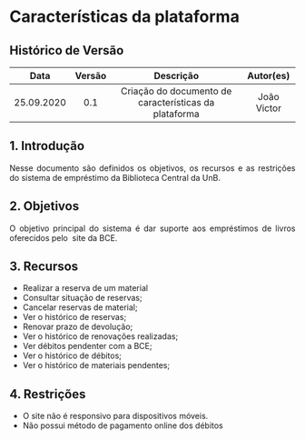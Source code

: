 # Características da plataforma

## Histórico de Versão
|    Data    | Versão | Descrição            | Autor(es)       |
| :--------: | :----: | :------------------: | :-------------: |
| 25.09.2020 |  0.1   | Criação do documento de características da plataforma | João Victor  |

<div align="justify">

## 1. Introdução
Nesse documento são definidos os objetivos, os recursos e as restrições do sistema de empréstimo da Biblioteca Central da UnB.

## 2. Objetivos
O objetivo principal do sistema é dar suporte aos empréstimos de livros oferecidos pelo ​ site da BCE.  
## 3. Recursos
* Realizar a reserva de um material
* Consultar situação de reservas;
* Cancelar reservas de material;
* Ver o histórico de reservas;
* Renovar prazo de devolução;
* Ver o histórico de renovações realizadas;
* Ver débitos pendenter com a BCE;
* Ver o histórico de débitos;
* Ver o histórico de materiais pendentes;


## 4. Restrições
* O site não é responsivo para dispositivos móveis.
* Não possui método de pagamento online dos débitos

</div>